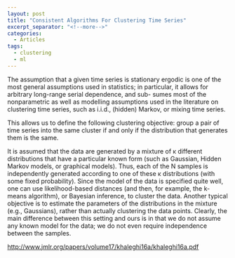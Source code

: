 ```yaml
---
layout: post
title: "Consistent Algorithms For Clustering Time Series"
excerpt_separator: "<!--more-->"
categories:
  - Articles
tags:
  - clustering
  - ml
---
```





The assumption that a given time series is stationary ergodic is one of the most general assumptions used in statistics; in particular, it allows for arbitrary long-range serial dependence, and sub- sumes most of the nonparametric as well as modelling assumptions used in the literature on clustering time series, such as i.i.d., (hidden) Markov, or mixing time series.

<!--more-->

This allows us to define the following clustering objective: group a pair of time series into the same cluster if and only if the distribution that generates them is the same.

It is assumed that the data are generated by a mixture of κ different distributions that have a particular known form (such as Gaussian, Hidden Markov models, or graphical models). Thus, each of the N samples is independently generated according to one of these κ distributions (with some fixed probability). Since the model of the data is specified quite well, one can use likelihood-based distances (and then, for example, the k-means algorithm), or Bayesian inference, to cluster the data. Another typical objective is to estimate the parameters of the distributions in the mixture (e.g., Gaussians), rather than actually clustering the data points. Clearly, the main difference between this setting and ours is in that we do not assume any known model for the data; we do not even require independence between the samples.

http://www.jmlr.org/papers/volume17/khaleghi16a/khaleghi16a.pdf

